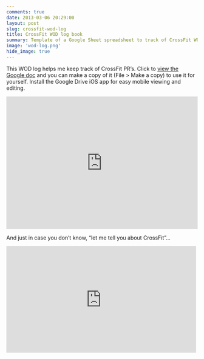 ```yaml
---
comments: true
date: 2013-03-06 20:29:00
layout: post
slug: crossfit-wod-log
title: CrossFit WOD log book
summary: Template of a Google Sheet spreadsheet to track of CrossFit WOD's and PB's
image: 'wod-log.png'
hide_image: true
---
```


This WOD log helps me keep track of CrossFit PR’s. Click to [view the
Google doc][] and you can make a copy of it (File \> Make a copy) to use
it for yourself. Install the Google Drive iOS app for easy mobile
viewing and editing.

<iframe frameborder="0" height="350" width="100%" src="https://docs.google.com/spreadsheet/pub?key=0AjcxMyPibFlLdGRranpHN180aE1zZW5GYXhudmhIQ3c&amp;output=html&amp;widget=true"></iframe>

And just in case you don’t know, “let me tell you about CrossFit”…
<iframe frameborder="0" height="281" src="http://www.youtube.com/embed/mlVrkiCoKkg" width="500"></iframe>

  [view the Google doc]: https://docs.google.com/spreadsheet/ccc?key=0AjcxMyPibFlLdGRranpHN180aE1zZW5GYXhudmhIQ3c&usp=sharing